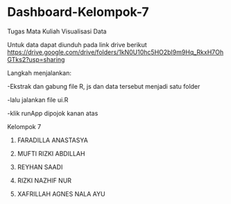 # Dashboard-Kelompok-7
Tugas Mata Kuliah Visualisasi Data

Untuk data dapat diunduh pada link drive berikut
https://drive.google.com/drive/folders/1kN0U10hc5HO2bI9m9Hq_RkxH7OhGTks2?usp=sharing

Langkah menjalankan:

-Ekstrak dan gabung file R, js dan data tersebut menjadi satu folder

-lalu jalankan file ui.R

-klik runApp dipojok kanan atas

Kelompok 7

1. FARADILLA ANASTASYA

2. MUFTI RIZKI ABDILLAH

3. REYHAN SAADI

4. RIZKI NAZHIF NUR

5. XAFRILLAH AGNES NALA AYU
